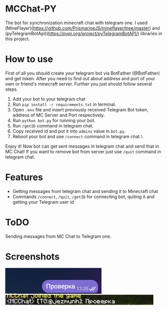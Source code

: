 # MCChat-PY
The bot for synchronization minecraft chat with telegram one. I used (MineFlayer)(https://github.com/PrismarineJS/mineflayer/tree/master)  and (pyTelegramBotApi)(https://pypi.org/project/pyTelegramBotAPI/) libraries in this project.
# How to use
First of all you should create your telegram bot via BotFather (@BotFather) and get token. After you need to find out about address and port of your own or friend's minecraft server.
Further you just should follow several steps.
1. Add your bot to your telegram chat
2. Run ``pip install -r requirements.txt`` in terminal.
3. Open ``.env`` file and insert previously received Telegram Bot token, address of MC Server and Port respectively.
4. Run ``python bot.py`` for running your bot.
5. Run ``/getID`` command in telegram chat.
6. Copy received id and put it into ``admins`` value in ``bot.py``.
7. Reboot your bot and use ``/connect`` command in telegram chat.\

Enjoy it! Now bot can get sent messages in telegram chat and send that in MC Chat!
If you want to remove bot from server just use ``/quit`` command in telegram chat.
# Features 
* Getting messages from telegram chat and sending it to Minecraft chat
* Commands ``/connect``, ``/quit``, ``/getID`` for connecting bot, quiting it and getting your Telegram user id
# ToDO
Sending messages from MC Chat to Telegram one.
# Screenshots
<img src='https://github.com/jezmunh/MCChat-PY/blob/main/screenshots/screen0.png?raw=true'><img src='https://github.com/jezmunh/MCChat-PY/blob/main/screenshots/screen1.jfif?raw=true'>

